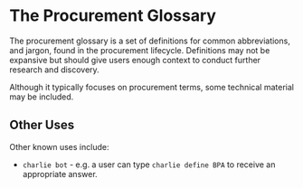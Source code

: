 # The Procurement Glossary

The procurement glossary is a set of definitions for common abbreviations, and jargon, found in the procurement lifecycle.
Definitions may not be expansive but should give users enough context to conduct further research and discovery.

Although it typically focuses on procurement terms, some technical material may be included.

## Other Uses

Other known uses include:
* `charlie bot` - e.g. a user can type `charlie define BPA` to receive an appropriate answer.
